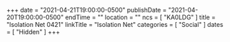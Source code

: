 +++
date = "2021-04-21T19:00:00-0500"
publishDate = "2021-04-20T19:00:00-0500"
endTime = ""
location = ""
ncs = [ "KA0LDG" ]
title = "Isolation Net 0421"
linkTitle = "Isolation Net"
categories = [ "Social" ]
dates = [ "Hidden" ]
+++

